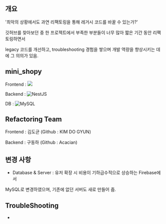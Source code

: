 ## 개요
'최악의 상황에서도 과연 리팩토링을 통해 레거시 코드를 바꿀 수 있는가?'

깃허브를 찾아보던 중 한 프로젝트에서 부족한 부분들이 너무 많아 짧은 기간 동안 리팩토링하면서

legacy 코드를 개선하고, troubleshooting 경험을 쌓으며 개발 역량을 향상시키는 데에 그 의의가 있음.

## mini_shopy
Frontend : ![](https://img.shields.io/badge/React-20232A?style=for-the-badge&logo=react&logoColor=61DAFB)

Backend : ![NestJS](https://img.shields.io/badge/nestjs-%23E0234E.svg?style=for-the-badge&logo=nestjs&logoColor=white)

DB : ![MySQL](https://img.shields.io/badge/mysql-4479A1.svg?style=for-the-badge&logo=mysql&logoColor=white)

## Refactoring Team
Frontend : 김도균 (Github : KIM DO GYUN)

Backend : 구동하 (Github : Acacian)

## 변경 사항
- Database & Server : 유저 확장 시 비용이 기하급수적으로 상승하는 Firebase에서

MySQL로 변경하였으며, 기존에 없던 서버도 새로 만들어 줌.

## TroubleShooting
- 

